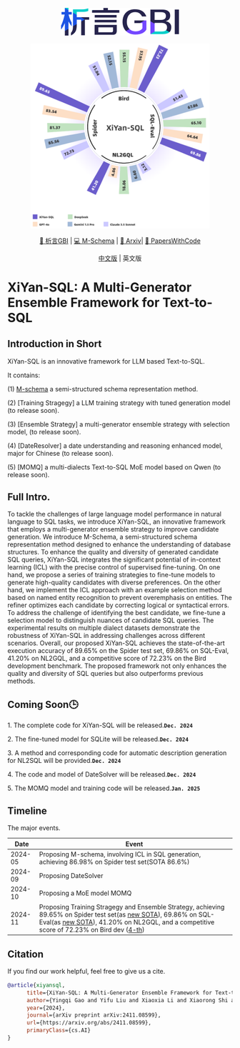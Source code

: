 <p align="center">
  <img src="https://raw.githubusercontent.com/XGenerationLab/XiYan-SQL/main/xiyanGBI.png" alt="image" />
</p>

<p align="center">
  <img src="https://raw.githubusercontent.com/XGenerationLab/XiYan-SQL/main/xiyansql.png" alt="image" width="400"/>
</p>


<div align="center">
  
[🤗 析言GBI](https://bailian.console.aliyun.com/xiyan) | 
[💻 M-Schema](https://github.com/XGenerationLab/M-Schema) | 
[📖 Arxiv](https://arxiv.org/abs/2411.08599)| 
[📄 PapersWithCode](https://paperswithcode.com/paper/xiyan-sql-a-multi-generator-ensemble)

</div>

<div align="center">

[中文版](https://github.com/XGenerationLab/XiYan-SQL/blob/main/README_zh.md) |
英文版

</div>

# XiYan-SQL: A Multi-Generator Ensemble Framework for Text-to-SQL

## Introduction in Short
XiYan-SQL is an innovative framework for LLM based Text-to-SQL. 

It contains:

(1) [M-schema](https://github.com/XGenerationLab/M-Schema) a semi-structured schema representation method.

(2) [Training Stragegy] a LLM training strategy with tuned generation model (to release soon).

(3) [Ensemble Strategy] a multi-generator ensemble strategy with selection model, (to release soon).

(4) [DateResolver] a date understanding and reasoning enhanced model, major for Chinese (to release soon).

(5) [MOMQ] a multi-dialects Text-to-SQL MoE model based on Qwen (to release soon).

## Full Intro.
To tackle the challenges of large language model performance in natural language to SQL tasks, we introduce XiYan-SQL, an innovative framework that employs a multi-generator ensemble strategy to improve candidate generation.
We introduce M-Schema, a semi-structured schema representation method designed to enhance the understanding of database structures.
To enhance the quality and diversity of generated candidate SQL queries, XiYan-SQL integrates the significant potential of in-context learning (ICL) with the precise control of supervised fine-tuning.
On one hand, we propose a series of training strategies to fine-tune models to generate high-quality candidates with diverse preferences.
On the other hand, we implement the ICL approach with an example selection method based on named entity recognition to prevent overemphasis on entities.
The refiner optimizes each candidate by correcting logical or syntactical errors.
To address the challenge of identifying the best candidate, we fine-tune a selection model to distinguish nuances of candidate SQL queries.
The experimental results on multiple dialect datasets demonstrate the robustness of XiYan-SQL in addressing challenges across different scenarios.
Overall, our proposed XiYan-SQL achieves the state-of-the-art execution accuracy of 89.65\% on the Spider test set, 69.86\% on SQL-Eval, 41.20\% on NL2GQL, and a competitive score of 72.23\% on the Bird development benchmark.
The proposed framework not only enhances the quality and diversity of SQL queries but also outperforms previous methods.


## Coming Soon🕒
<p>1. The complete code for XiYan-SQL will be released.<code><strong>Dec. 2024</strong></code></p>

<p>2. The fine-tuned model for SQLite will be released.<code><strong>Dec. 2024</strong></code></p>

<p>3. A method and corresponding code for automatic description generation for NL2SQL will be provided.<code><strong>Dec. 2024</strong></code></p>

<p>4. The code and model of DateSolver will be released.<code><strong>Dec. 2024</strong></code></p>

<p>5. The MOMQ model and training code will be released.<code><strong>Jan. 2025</strong></code></p>

## Timeline
The major events.

|Date|Event|
|--------|-----|
|2024-05|Proposing M-schema, involving ICL in SQL generation, achieving 86.98\% on Spider test set(SOTA 86.6%) |
|2024-09|Proposing DateSolver|
|2024-10|Proposing a MoE model MOMQ|
|2024-11|Proposing Training Stragegy and Ensemble Strategy, achieving 89.65\% on Spider test set(as [new SOTA](https://paperswithcode.com/sota/text-to-sql-on-spider)), 69.86\% on SQL-Eval(as [new SOTA](https://paperswithcode.com/sota/text-to-sql-on-sql-eval-1)), 41.20\% on NL2GQL, and a competitive score of 72.23\% on Bird dev ([4-th](https://paperswithcode.com/sota/text-to-sql-on-bird-big-bench-for-large-scale))|



## Citation
If you find our work helpful, feel free to give us a cite.
```bibtex
@article{xiyansql,
      title={XiYan-SQL: A Multi-Generator Ensemble Framework for Text-to-SQL}, 
      author={Yingqi Gao and Yifu Liu and Xiaoxia Li and Xiaorong Shi and Yin Zhu and Yiming Wang and Shiqi Li and Wei Li and Yuntao Hong and Zhiling Luo and Jinyang Gao and Liyu Mou and Yu Li},
      year={2024},
      journal={arXiv preprint arXiv:2411.08599},
      url={https://arxiv.org/abs/2411.08599},
      primaryClass={cs.AI}
}
```
